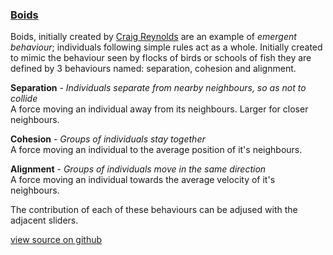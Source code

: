 ### <p style='text-decoration: underline'>Boids </p>

Boids, initially created by [Craig Reynolds](https://www.red3d.com/cwr/boids/) are an example of _emergent behaviour_; individuals following simple rules act as a whole. Initially created to mimic the behaviour seen by flocks of birds or schools of fish they are defined by 3 behaviours named: separation, cohesion and alignment.

**Separation** - *Individuals separate from nearby neighbours, so as not to collide*<br>
A force moving an individual away from its neighbours. Larger for closer neighbours.

**Cohesion** - *Groups of individuals stay together*<br>
A force moving an individual to the average position of it's neighbours.

**Alignment** - *Groups of individuals move in the same direction*<br>
A force moving an individual towards the average velocity of it's neighbours.

The contribution of each of these behaviours can be adjused with the adjacent sliders.

[view source on github](https://github.com/olicheal/website/tree/master/website/projects/boids)